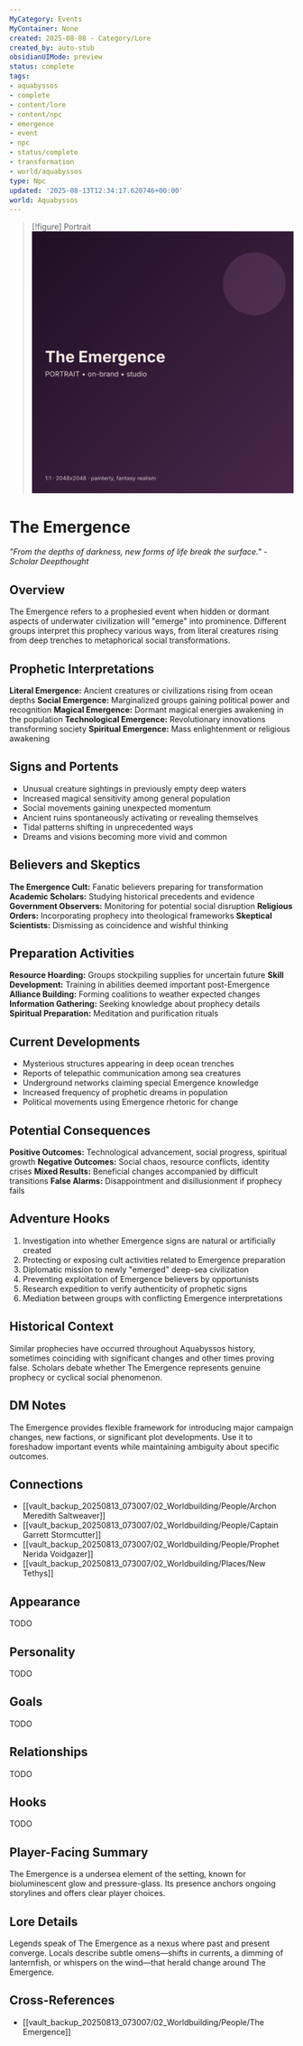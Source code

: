 ```yaml
---
MyCategory: Events
MyContainer: None
created: 2025-08-08 - Category/Lore
created_by: auto-stub
obsidianUIMode: preview
status: complete
tags:
- aquabyssos
- complete
- content/lore
- content/npc
- emergence
- event
- npc
- status/complete
- transformation
- world/aquabyssos
type: Npc
updated: '2025-08-13T12:34:17.620746+00:00'
world: Aquabyssos
---
```




> [!figure] Portrait
![](04_Resources/Assets/Portraits/portrait-npc-the-emergence-the-emergence.svg)





# The Emergence

*"From the depths of darkness, new forms of life break the surface." - Scholar Deepthought*

## Overview
The Emergence refers to a prophesied event when hidden or dormant aspects of underwater civilization will "emerge" into prominence. Different groups interpret this prophecy various ways, from literal creatures rising from deep trenches to metaphorical social transformations.

## Prophetic Interpretations
**Literal Emergence:** Ancient creatures or civilizations rising from ocean depths
**Social Emergence:** Marginalized groups gaining political power and recognition
**Magical Emergence:** Dormant magical energies awakening in the population
**Technological Emergence:** Revolutionary innovations transforming society
**Spiritual Emergence:** Mass enlightenment or religious awakening

## Signs and Portents
- Unusual creature sightings in previously empty deep waters
- Increased magical sensitivity among general population
- Social movements gaining unexpected momentum
- Ancient ruins spontaneously activating or revealing themselves
- Tidal patterns shifting in unprecedented ways
- Dreams and visions becoming more vivid and common

## Believers and Skeptics
**The Emergence Cult:** Fanatic believers preparing for transformation
**Academic Scholars:** Studying historical precedents and evidence
**Government Observers:** Monitoring for potential social disruption
**Religious Orders:** Incorporating prophecy into theological frameworks
**Skeptical Scientists:** Dismissing as coincidence and wishful thinking

## Preparation Activities
**Resource Hoarding:** Groups stockpiling supplies for uncertain future
**Skill Development:** Training in abilities deemed important post-Emergence
**Alliance Building:** Forming coalitions to weather expected changes
**Information Gathering:** Seeking knowledge about prophecy details
**Spiritual Preparation:** Meditation and purification rituals

## Current Developments
- Mysterious structures appearing in deep ocean trenches
- Reports of telepathic communication among sea creatures
- Underground networks claiming special Emergence knowledge
- Increased frequency of prophetic dreams in population
- Political movements using Emergence rhetoric for change

## Potential Consequences
**Positive Outcomes:** Technological advancement, social progress, spiritual growth
**Negative Outcomes:** Social chaos, resource conflicts, identity crises
**Mixed Results:** Beneficial changes accompanied by difficult transitions
**False Alarms:** Disappointment and disillusionment if prophecy fails

## Adventure Hooks
1. Investigation into whether Emergence signs are natural or artificially created
2. Protecting or exposing cult activities related to Emergence preparation
3. Diplomatic mission to newly "emerged" deep-sea civilization
4. Preventing exploitation of Emergence believers by opportunists
5. Research expedition to verify authenticity of prophetic signs
6. Mediation between groups with conflicting Emergence interpretations

## Historical Context
Similar prophecies have occurred throughout Aquabyssos history, sometimes coinciding with significant changes and other times proving false. Scholars debate whether The Emergence represents genuine prophecy or cyclical social phenomenon.

## DM Notes
The Emergence provides flexible framework for introducing major campaign changes, new factions, or significant plot developments. Use it to foreshadow important events while maintaining ambiguity about specific outcomes.


## Connections

- [[vault_backup_20250813_073007/02_Worldbuilding/People/Archon Meredith Saltweaver]]
- [[vault_backup_20250813_073007/02_Worldbuilding/People/Captain Garrett Stormcutter]]
- [[vault_backup_20250813_073007/02_Worldbuilding/People/Prophet Nerida Voidgazer]]
- [[vault_backup_20250813_073007/02_Worldbuilding/Places/New Tethys]]


## Appearance


TODO


## Personality


TODO


## Goals


TODO


## Relationships


TODO


## Hooks


TODO

## Player-Facing Summary

The Emergence is a undersea element of the setting, known for bioluminescent glow and pressure-glass. Its presence anchors ongoing storylines and offers clear player choices.

## Lore Details

Legends speak of The Emergence as a nexus where past and present converge. Locals describe subtle omens—shifts in currents, a dimming of lanternfish, or whispers on the wind—that herald change around The Emergence.

## Cross-References

- [[vault_backup_20250813_073007/02_Worldbuilding/People/The Emergence]]

<!-- enriched: true -->
